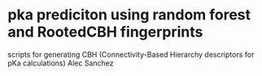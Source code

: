 # pka prediciton using random forest and RootedCBH fingerprints
scripts for generating CBH (Connectivity-Based Hierarchy descriptors for pKa calculations)
Alec Sanchez
